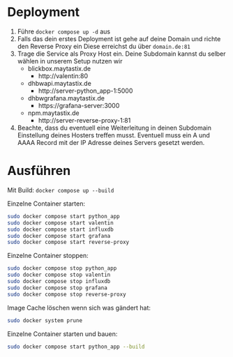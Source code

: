 # Deployment
1. Führe ``docker compose up -d`` aus
2. Falls das dein erstes Deployment ist gehe auf deine Domain und richte den Reverse Proxy ein
Diese erreichst du über ``domain.de:81``
3. Trage die Service als Proxy Host ein. 
Deine Subdomain kannst du selber wählen in unserem Setup nutzen wir
    - blickbox.maytastix.de
       - http://valentin:80
    - dhbwapi.maytastix.de
      - http://server-python_app-1:5000
    - dhbwgrafana.maytastix.de
      - https://grafana-server:3000
    - npm.maytastix.de
       - http://server-reverse-proxy-1:81
4. Beachte, dass du eventuell eine Weiterleitung in deinen Subdomain Einstellung deines Hosters treffen musst.
Eventuell muss ein A und AAAA Record mit der IP Adresse deines Servers gesetzt werden.

# Ausführen

Mit Build:
``docker compose up --build``

Einzelne Container starten:
```bash
sudo docker compose start python_app  
sudo docker compose start valentin  
sudo docker compose start influxdb  
sudo docker compose start grafana  
sudo docker compose start reverse-proxy
```

Einzelne Container stoppen:
```bash
sudo docker compose stop python_app  
sudo docker compose stop valentin  
sudo docker compose stop influxdb  
sudo docker compose stop grafana  
sudo docker compose stop reverse-proxy
```

Image Cache löschen wenn sich was gändert hat:
```bash
sudo docker system prune
```

Einzelne Container starten und bauen:
```bash
sudo docker compose start python_app --build
```
